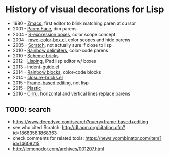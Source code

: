 # History of visual decorations for Lisp

- 1980 - [Zmacs], first editor to blink matching paren at cursor
- 2001 - [Paren Face], dim parens
- 2004 - [S-expression boxes], color scope concept
- 2004 - [mwe-color-box.el], color scopes and hide parens
- 2005 - [Scratch], not actually sure if close to lisp
- 2010 - [Rainbow delimiters], color-code parens
- 2010 - [Scheme bricks]
- 2012 - [Lisping], iPad lisp editor w/ boxes
- 2013 - [indent-guide.el]
- 2014 - [Rainbow blocks], color-code blocks
- 2014 - [closure-bricks.el]
- 2015 - [Frame-based editing], not lisp
- 2015 - [Plastic]
- 2016 - [Cirru], horizontal and vertical lines replace parens

## TODO: search

- https://www.deepdyve.com/search?query=frame-based+editing
- see who cited Scratch: http://dl.acm.org/citation.cfm?id=1868358.1868363
- check comments for related tools: https://news.ycombinator.com/item?id=14609215
- http://lemonodor.com/archives/001207.html

[S-expression boxes]:http://web.archive.org/web/20060210052317/http://www.32768.com/bill/weblog/2004/11/04/someone-threw-up-some-lisp/
[Scheme bricks]:https://fo.am/scheme-bricks/
[closure-bricks.el]:https://github.com/josephwilk/closure-bricks.el
[Cirru]:http://cirru.org/
[Plastic]:https://github.com/darwin/plastic

[Scratch]:https://en.wikipedia.org/wiki/Scratch_(programming_language)
[Snap!]:https://en.wikipedia.org/wiki/Snap!_(programming_language)

[Rainbow delimiters]:https://www.emacswiki.org/emacs/RainbowDelimiters
[Frame-based editing]:https://kclpure.kcl.ac.uk/portal/files/71018111/Frame_based_editing.pdf

[indent-guide.el]:https://github.com/zk-phi/indent-guide
[Rainbow blocks]:https://github.com/istib/rainbow-blocks
[mwe-color-box.el]:http://www.foldr.org/~michaelw/emacs/
[Zmacs]:https://en.wikipedia.org/wiki/Zmacs
[Paren Face]:https://www.emacswiki.org/emacs/ParenFace
[Lisping]:https://web.archive.org/web/20170109211433/http://slidetocode.com:80/lisping
